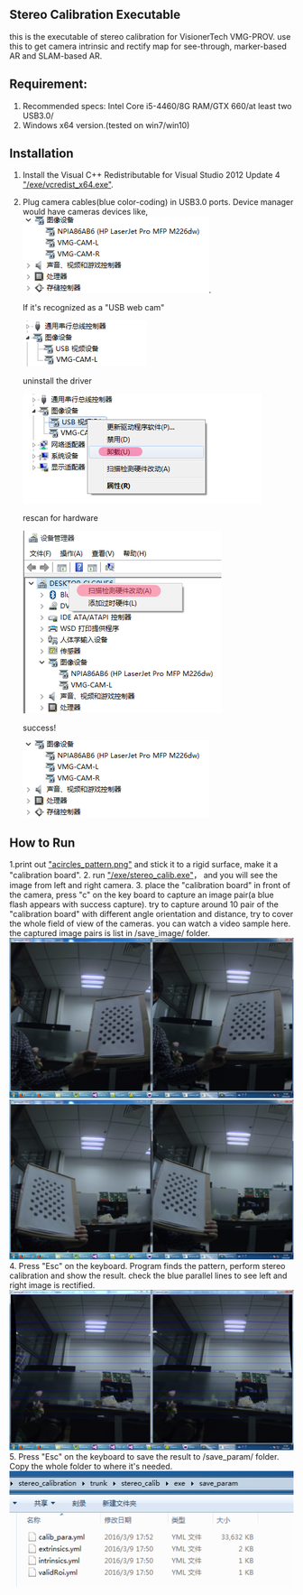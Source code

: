 
## Stereo Calibration Executable


this is the executable of stereo calibration for VisionerTech VMG-PROV. use this to get camera intrinsic and rectify map for see-through, marker-based AR and SLAM-based AR.



## Requirement:

1.  Recommended specs: Intel Core i5-4460/8G RAM/GTX 660/at least two USB3.0/
2.  Windows x64 version.(tested on win7/win10)

## Installation

1.  Install the Visual C++ Redistributable for Visual Studio 2012 Update 4  ["/exe/vcredist_x64.exe"](https://github.com/VisionerTech/stereo_calib_executable/blob/master/exe/vcredist_x64.exe).

2.  Plug camera cables(blue color-coding) in USB3.0 ports. Device manager would have cameras devices like,     ![alt text](https://github.com/VisionerTech/stereo_calib_executable/blob/master/readme_image/usbwebview4.png "usbwebview4").

    If it's recognized as a "USB web cam"

    ![alt text](https://github.com/VisionerTech/stereo_calib_executable/blob/master/readme_image/usbwebcam.png "usbwebcam")

    uninstall the driver

    ![alt text](https://github.com/VisionerTech/stereo_calib_executable/blob/master/readme_image/usbwebview2.png "usbwebview2")

    rescan for hardware

    ![alt text](https://github.com/VisionerTech/stereo_calib_executable/blob/master/readme_image/usbwebview3.png "usbwebview3")

    success!

    ![alt text](https://github.com/VisionerTech/stereo_calib_executable/blob/master/readme_image/usbwebview4.png "usbwebview4")

## How to Run

1.print out ["acircles_pattern.png"](https://github.com/VisionerTech/stereo_calib_executable/blob/master/acircles_pattern.png) and stick it to a rigid surface, make it a "calibration board".
2.  run ["/exe/stereo_calib.exe"](https://github.com/VisionerTech/stereo_calib_executable/blob/master/exe/stereo_calib.exe)， and you will see the image from left and right camera.
3.  place the "calibration board" in front of the camera, press "c" on the key board to capture an image pair(a blue flash appears with success capture). try to capture around 10 pair of the "calibration board" with different angle orientation and distance, try to cover the whole field of view of the cameras.  you can watch a video sample here. the captured image pairs is list in /save_image/ folder.
![alt text](https://github.com/VisionerTech/stereo_calib_executable/blob/master/readme_image/calib_snap1.png "snap1")
![alt text](https://github.com/VisionerTech/stereo_calib_executable/blob/master/readme_image/calib_snap2.png "snap2")
4.  Press "Esc" on the keyboard. Program finds the pattern, perform stereo calibration and show the result. check the blue parallel lines to see left and right image is rectified.
![alt text](https://github.com/VisionerTech/stereo_calib_executable/blob/master/readme_image/rectified.png "rectified")
5.  Press "Esc" on the keyboard to save the result to /save_param/ folder. Copy the whole folder to where it's needed.
![alt text](https://github.com/VisionerTech/stereo_calib_executable/blob/master/readme_image/saved_files.png "saved_files")
